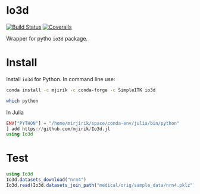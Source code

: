 # Io3d

[![Build Status](https://travis-ci.org/mjirik/Io3d.jl.svg?branch=master)](https://travis-ci.org/mjirik/Io3d.jl)
[![Coveralls](https://coveralls.io/repos/github/mjirik/Io3d.jl/badge.svg?branch=master)](https://coveralls.io/github/mjirik/Io3d.jl?branch=master)


Wrapper for pytho `io3d` package.


# Install

Install `io3d` for Python. In command line use:
```bash
conda install -c mjirik -c conda-forge -c SimpleITK io3d

which python
```

In Julia 

```julia
ENV["PYTHON"] = "/home/mirjirik/space/conda-env/julia/bin/python"
] add https://github.com/mjirik/Io3d.jl
using Io3d
```


# Test

```julia
using Io3d
Io3d.datasets_download("nrn4")
Io3d.read(Io3d.datasets_join_path("medical/orig/sample_data/nrn4.pklz"))
```

